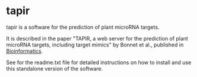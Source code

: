 # tapir

tapir is a software for the prediction of plant microRNA targets.

It is described in the paper "TAPIR, a web server for the prediction of plant microRNA targets, including target mimics" by Bonnet et al., published in [Bioinformatics](http://bioinformatics.oxfordjournals.org/content/26/12/1566.abstract).
  
See for the readme.txt file for detailed instructions on how to install and use this standalone version of the software.
